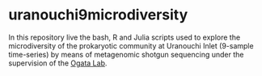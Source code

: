 # uranouchi9microdiversity

In this repository live the bash, R and Julia scripts used to explore the microdiversity of the prokaryotic community at Uranouchi Inlet (9-sample time-series) by means of metagenomic shotgun sequencing under the supervision of the [Ogata Lab](https://cls.kuicr.kyoto-u.ac.jp/en/).

